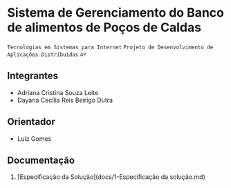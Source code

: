 # Sistema de Gerenciamento do Banco de alimentos de Poços de Caldas

`Tecnologias em Sistemas para Internet`
`Projeto de Desenvolvimento de Aplicações Distribuídas`
`4º`

## Integrantes

* Adriana Cristina Souza Leite
* Dayana Cecília Reis Beirigo Dutra

## Orientador

* Luiz Gomes

## Documentação
1. [Especificação da Solução](docs/1-Especificação da solução.md)
